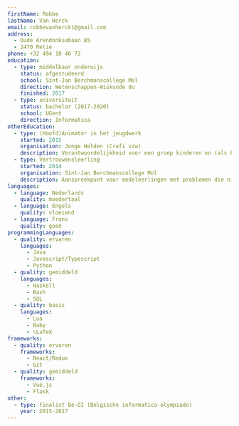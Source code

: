 ```yaml
---
firstName: Robbe
lastName: Van Herck
email: robbevanherck1@gmail.com
address:
  - Oude Arendonksebaan 85
  - 2470 Retie
phone: +32 494 10 46 72
education:
  - type: middelbaar onderwijs
    status: afgestudeerd
    school: Sint-Jan Berchmanscollege Mol
    direction: Wetenschappen-Wiskunde 8u
    finished: 2017
  - type: universiteit
    status: bachelor (2017-2020)
    school: UGent
    direction: Informatica
otherEducation:
  - type: (Hoofd)Animator in het jeugdwerk
    started: 2015
    organisation: Jonge Helden (Crefi vzw)
    description: Verantwoordelijkheid voor een groep kinderen en (als hoofdanimator) een groep animatoren om alles in goede banen te leiden.
  - type: Vertrouwensleerling
    started: 2014
    organisation: Sint-Jan Berchmanscollege Mol
    description: Aanspreekpunt voor medeleerlingen met problemen die niet naar een leerkracht durven/willen gaan.
languages:
  - language: Nederlands
    quality: moedertaal
  - language: Engels
    quality: vloeiend
  - language: Frans
    quality: goed
programmingLanguages:
  - quality: ervaren
    languages:
      - Java
      - Javascript/Typescript
      - Python
  - quality: gemiddeld
    languages:
      - Haskell
      - Bash
      - SQL
  - quality: basis
    languages:
      - Lua
      - Ruby
      - \LaTeX
frameworks:
  - quality: ervaren
    frameworks:
      - React/Redux
      - Git
  - quality: gemiddeld
    frameworks:
      - Vue.js
      - Flask
other:
  - type: Finalist Be-OI (Belgische informatica-olympiade)
    year: 2015-2017
---
```

